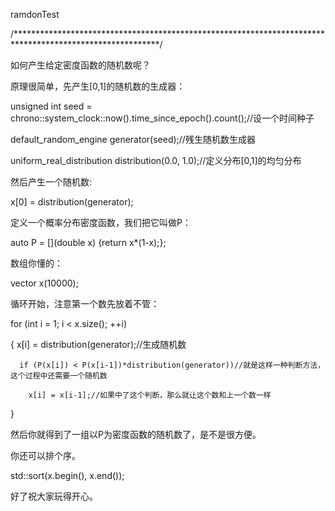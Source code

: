 ramdonTest

/*********************************************************************************************************/

如何产生给定密度函数的随机数呢？

原理很简单，先产生[0,1]的随机数的生成器：

  unsigned int seed = chrono::system_clock::now().time_since_epoch().count();//设一个时间种子
  
  default_random_engine generator(seed);//残生随机数生成器
  
  uniform_real_distribution<double> distribution(0.0, 1.0);//定义分布[0,1]的均匀分布
  
然后产生一个随机数:

  x[0] = distribution(generator);
  
定义一个概率分布密度函数，我们把它叫做P：

  auto P = [](double x) {return x*(1-x);};
  
数组你懂的：

  vector<double> x(10000);
  
循环开始，注意第一个数先放着不管：

  for (int i = 1; i < x.size(); ++i)
  
  {
      x[i] = distribution(generator);//生成随机数
      
      if (P(x[i]) < P(x[i-1])*distribution(generator))//就是这样一种判断方法，这个过程中还需要一个随机数
      
        x[i] = x[i-1];//如果中了这个判断，那么就让这个数和上一个数一样
        
  }
  
然后你就得到了一组以P为密度函数的随机数了，是不是很方便。

你还可以排个序。

  std::sort(x.begin(), x.end());
  
好了祝大家玩得开心。
